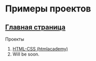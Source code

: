 # Примеры проектов
## [Главная страница](https://aleksey-mu.github.io/practice/index.html)

Проекты
1. [HTML-CSS (htmlacademy)](https://aleksey-mu.github.io/practice/html-css-project/index.html)
2. Will be soon.
